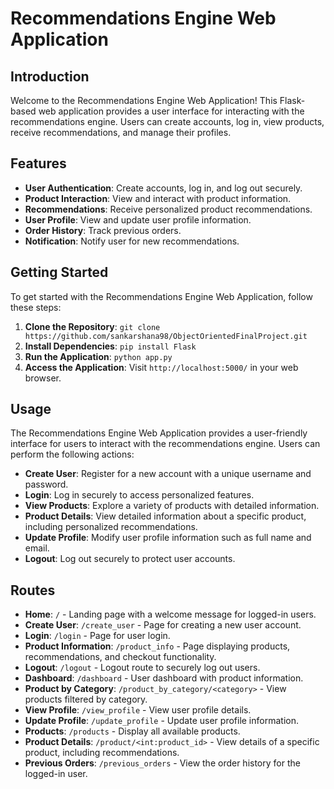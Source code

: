 # Recommendations Engine Web Application

## Introduction

Welcome to the Recommendations Engine Web Application! This Flask-based web application provides a user interface for interacting with the recommendations engine. Users can create accounts, log in, view products, receive recommendations, and manage their profiles.

## Features

- **User Authentication**: Create accounts, log in, and log out securely.
- **Product Interaction**: View and interact with product information.
- **Recommendations**: Receive personalized product recommendations.
- **User Profile**: View and update user profile information.
- **Order History**: Track previous orders.
- **Notification**: Notify user for new recommendations.


## Getting Started

To get started with the Recommendations Engine Web Application, follow these steps:

1. **Clone the Repository**: `git clone https://github.com/sankarshana98/ObjectOrientedFinalProject.git`
2. **Install Dependencies**: `pip install Flask`
3. **Run the Application**: `python app.py`
4. **Access the Application**: Visit `http://localhost:5000/` in your web browser.

## Usage

The Recommendations Engine Web Application provides a user-friendly interface for users to interact with the recommendations engine. Users can perform the following actions:

- **Create User**: Register for a new account with a unique username and password.
- **Login**: Log in securely to access personalized features.
- **View Products**: Explore a variety of products with detailed information.
- **Product Details**: View detailed information about a specific product, including personalized recommendations.
- **Update Profile**: Modify user profile information such as full name and email.
- **Logout**: Log out securely to protect user accounts.

## Routes

- **Home**: `/` - Landing page with a welcome message for logged-in users.
- **Create User**: `/create_user` - Page for creating a new user account.
- **Login**: `/login` - Page for user login.
- **Product Information**: `/product_info` - Page displaying products, recommendations, and checkout functionality.
- **Logout**: `/logout` - Logout route to securely log out users.
- **Dashboard**: `/dashboard` - User dashboard with product information.
- **Product by Category**: `/product_by_category/<category>` - View products filtered by category.
- **View Profile**: `/view_profile` - View user profile details.
- **Update Profile**: `/update_profile` - Update user profile information.
- **Products**: `/products` - Display all available products.
- **Product Details**: `/product/<int:product_id>` - View details of a specific product, including recommendations.
- **Previous Orders**: `/previous_orders` - View the order history for the logged-in user.


